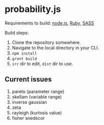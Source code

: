 # probability.js

Requirements to build: [node.js](http://nodejs.org/download), [Ruby](https://www.ruby-lang.org/en/installation), [SASS](http://sass-lang.com/install)

Build steps:

1. Clone the repository somewhere.
2. Navigate to the local directory in your CLI.
3. `npm install`
4. `grunt build`
5. `src` dir to edit, `dist` dir to use.

## Current issues

1. pareto (parameter range)
2. skellam (variable range)
3. inverse gaussian
4. zeta
5. rayleigh (kurtosis value)
6. fisher snedecor
